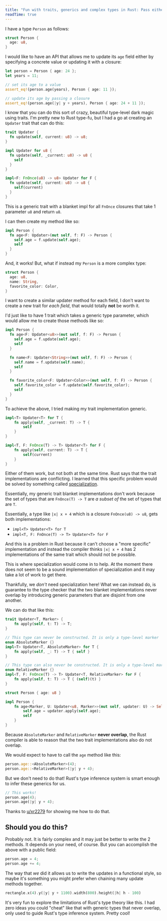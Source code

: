 ```yaml
---
title: "Fun with traits, generics and complex types in Rust: Pass either a new value or compute the new value from a closure to a method"
readTime: true
---
```


I have a type `Person` as follows:

```rs
struct Person {
  age: u8,
}
```

I would like to have an API that allows me to update its `age` field either by specifying a concrete value or updating it with a closure:

```rs
let person = Person { age: 24 };
let years = 11;

// set its age to a value
assert_eq!(person.age(years), Person { age: 11 });

// update its age by passing a closure
assert_eq!(person.age(|y| y + years), Person { age: 24 + 11 });
```

I know that you can do this sort of crazy, beautiful type-level dark magic using traits. I'm pretty new to Rust type-fu, but I had a go at creating an `Updater` trait that can do this:

```rs
trait Updater {
  fn update(self, current: u8) -> u8;
}

impl Updater for u8 {
  fn update(self, _current: u8) -> u8 {
    self
  }
}

impl<F: FnOnce(u8) -> u8> Updater for F {
  fn update(self, current: u8) -> u8 {
    self(current)
  }
}
```

This is a generic trait with a blanket impl for all `FnOnce` closures that take 1 parameter `u8` and return `u8`.

I can then create my method like so:

```rs
impl Person {
  fn age<F: Updater>(mut self, f: F) -> Person {
    self.age = f.update(self.age);
    self
  }
}
```

And, it works! But, what if instead my `Person` is a more complex type:

```rs
struct Person {
  age: u8,
  name: String,
  favorite_color: Color,
}
```

I want to create a similar updater method for each field, I don't want to create a new trait for _each field_, that would totally **not** be worth it.

I'd just like to have 1 trait which takes a generic type parameter, which would allow me to create those methods like so:

```rs
impl Person {
  fn age<F: Updater<u8>>(mut self, f: F) -> Person {
    self.age = f.update(self.age);
    self
  }

  fn name<F: Updater<String>>(mut self, f: F) -> Person {
    self.name = f.update(self.name);
    self
  }

  fn favorite_color<F: Updater<Color>>(mut self, f: F) -> Person {
    self.favorite_color = f.update(self.favorite_color);
    self
  }
}
```

To achieve the above, I tried making my trait implementation generic.

```rs
impl<T> Updater<T> for T {
    fn apply(self, _current: T) -> T {
        self
    }
}

impl<T, F: FnOnce(T) -> T> Updater<T> for F {
    fn apply(self, current: T) -> T {
        self(current)
    }
}
```

Either of them work, but not both at the same time. Rust says that the trait implementations are conflicting. I learned that this specific problem would be solved by something called [specialization](https://github.com/rust-lang/rust/issues/31844).

Essentially, my generic trait blanket implementations don't work because the set of types that are `FnOnce(T) -> T` are _a subset of_ the set of types that are `T`.

Essentially, a type like `|x| x + 4` which is a closure `FnOnce(u8) -> u8`, gets both implementations:

- `impl<T> Updater<T> for T`
- `impl<T, F: FnOnce(T) -> T> Updater<T> for F`

And this is a problem in Rust because it can't choose a "more specific" implementation and instead the compiler thinks `|x| x + 4` has 2 implementations of the same trait which should not be possible.

This is where specialization would come in to help. At the moment there does not seem to be a sound implementation of specialization and it may take a lot of work to get there.

Thankfully, we _don't_ need specialization here! What we can instead do, is guarantee to the type checker that the two blanket implementations never overlap by introducing generic parameters that are disjoint from one another.

We can do that like this:

```rs
trait Updater<T, Marker> {
    fn apply(self, t: T) -> T;
}

// This type can never be constructed. It is only a type-level marker
enum AbsoluteMarker {}
impl<T> Updater<T, AbsoluteMarker> for T {
    fn apply(self, _: T) -> T { self }
}

// This type can also never be constructed. It is only a type-level marker
enum RelativeMarker {}
impl<T, F: FnOnce(T) -> T> Updater<T, RelativeMarker> for F {
    fn apply(self, t: T) -> T { (self)(t) }
}

struct Person { age: u8 }

impl Person {
    fn age<Marker, U: Updater<u8, Marker>>(mut self, updater: U) -> Self {
        self.age = updater.apply(self.age);
        self
    }
}
```

Because `AbsoluteMarker` and `RelativeMarker` **never overlap**, the Rust compiler is able to reason that the two trait implementations also do not overlap.

We would expect to have to call the `age` method like this:

```rs
person.age::<AbsoluteMarker>(4);
person.age::<RelativeMarker>(|y| y + 4);
```

But we don't need to do that! Rust's type inference system is smart enough to infer these generics for us.

```rs
// This works!
person.age(4);
person.age(|y| y + 4);
```

Thanks to [u/xr2279](https://www.reddit.com/r/rust/comments/1jxxu5a/comment/mmuis93/?utm_source=share&utm_medium=web3x&utm_name=web3xcss&utm_term=1&utm_content=share_button) for showing me how to do that.

## Should you do this?

Probably not. It is fairly complex and it may just be better to write the 2 methods. It depends on your need, of course. But you can accomplish the above with a public field:

```rs
person.age = 4;
person.age += 4;
```

The way that _we_ did it allows us to write the updates in a functional style, so maybe it's something you might prefer when chaining many update methods together.

```rs
rectangle.x(4).y(|y| y + 1100).width(800).height(|h| h - 100)
```

It's very fun to explore the limitations of Rust's type theory like this. I had zero ideas you could "cheat" like that with generic types that never overlap, only used to guide Rust's type inference system. Pretty cool!
